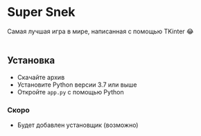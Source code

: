# Super Snek

Самая лучшая игра в мире, написанная с помощью TKinter :joy:<br><br>

## Установка
- Скачайте архив
- Установите Python версии 3.7 или выше
- Откройте `app.py` с помощью Python

### Скоро
- Будет добавлен установщик (возможно)
